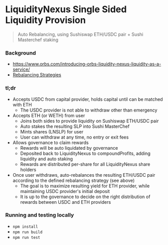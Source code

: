 # LiquidityNexus Single Sided Liquidity Provision
> Auto Rebalancing, using Sushiswap ETH/USDC pair + Sushi Masterchef staking

### Background

* https://www.orbs.com/introducing-orbs-liquidity-nexus-liquidity-as-a-service/
* [Rebalancing Strategies](https://github.com/orbs-network/nexus-sushiswap/blob/main/SingleSidedILStrategies.pdf)

### tl;dr
* Accepts USDC from capital provider, holds capital until can be matched with ETH
    * The USDC provider is not able to withdraw other than emergency
* Accepts ETH (or WETH) from user
    * Joins both sides to provide liquidity on Sushiswap ETH/USDC pair
    * Auto stakes the resulting SLP into Sushi MasterChef
    * Mints shares (LNSLP) for user
    * User can withdraw at any time, no entry or exit fees
* Allows governance to claim rewards
    * Rewards will be auto liquidated by governance
    * Deposited back to LiquidityNexus to compoundProfits, adding liquidity and auto staking
    * Rewards are distributed per-share for all LiquidityNexus share holders
* Once user withdraws, auto-rebalances the resulting ETH/USDC pair according to the defined rebalancing strategy (see above)
    * The goal is to maximize resulting yield for ETH provider, while maintaining USDC provider's initial deposit
    * It is up to the governance to decide on the right distribution of rewards between USDC and ETH providers

### Running and testing locally

- `npm install`
- `npm run build`
- `npm run test`
